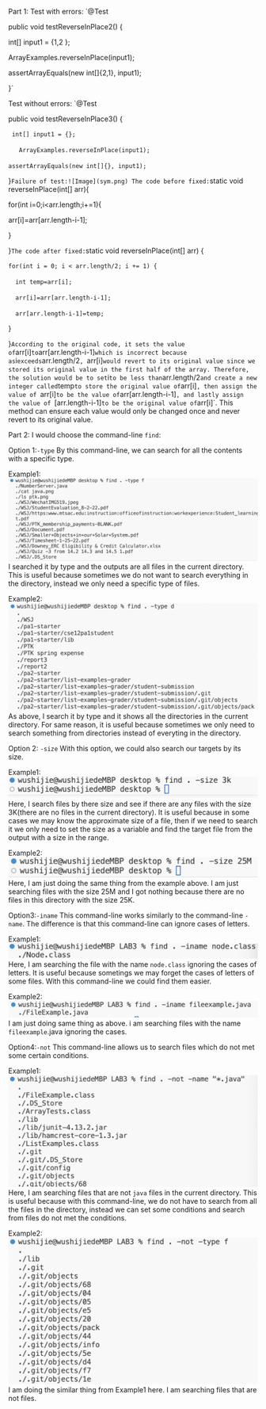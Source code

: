 Part 1:
Test with errors:
`@Test

public void testReverseInPlace2() {

int[] input1 = {1,2 };

ArrayExamples.reverseInPlace(input1);

assertArrayEquals(new int[]{2,1}, input1);

}`

Test without errors:
`@Test
 
 public void testReverseInPlace3() {
 
     int[] input1 = {};
     
       ArrayExamples.reverseInPlace(input1);
    
    assertArrayEquals(new int[]{}, input1);
	
 }`
Failure of test:![Image](sym.png)
The code before fixed:
`static void reverseInPlace(int[] arr){

for(int i=0;i<arr.length;i+=1){

arr[i]=arr[arr.length-i-1];

}

}`
The code after fixed:
`static void reverseInPlace(int[] arr) {
 
    for(int i = 0; i < arr.length/2; i += 1) {
    
      int temp=arr[i];
      
      arr[i]=arr[arr.length-i-1];
      
      arr[arr.length-i-1]=temp;
  
  }
  
  }`
According to the original code, it sets the value of `arr[i]` to `arr[arr.length-i-1]` which is incorrect because as `i` exceeds `arr.length/2`, `arr[i]` would revert to its original value since we stored its original value in the first half of the array. Therefore, the solution would be to set `i` to be less than `arr.length/2` and create a new integer called `temp` to store the original value of `arr[i]`, then assign the value of `arr[i]` to be the value of `arr[arr.length-i-1]`, and lastly assign the value of `[arr.length-i-1]` to be the original value of `arr[i]`. This method can ensure each value would only be changed once and never revert to its original value.

Part 2:
I would choose the command-line `find`:

Option 1:`-type`
By this command-line, we can search for all the contents with a specific type.

Example1: 
![Image](typef.png)
I searched it by type and the outputs are all files in the current directory. This is useful because sometimes we do not want to search everything in the directory, instead we only need a specific type of files.

Example2:
![Image](typed.png)
As above, I search it by type and it shows all the directories in the current directory. For same reason, it is useful because sometimes we only need to search something from directories instead of everyting in the directory.

Option 2: `-size`
With this option, we could also search our targets by its size.

Example1:
![Image](size3k.png)
Here, I search files by there size and see if there are any files with the size 3K(there are no files in the current directory). It is useful because in some cases we may know the approximate size of a file, then if we need to search it we only need to set the size as a variable and find the target file from the output with a size in the range.

Example2:
![Image](size25m.png)
Here, I am just doing the same thing from the example above. I am just searching files with the size 25M and I got nothing because there are no files in this directory with the size 25K.

Option3:`-iname`
This command-line works similarly to the command-line `-name`. The difference is that this command-line can ignore cases of letters.

Example1:
![Image](iname1.png)
Here, I am searching the file with the name `node.class` ignoring the cases of letters. It is useful because sometings we may forget the cases of letters of some files. With this command-line we could find them easier.

Example2:
![Image](iname2.png)
I am just doing same thing as above. i am searching files with the name `fileexample`.java ignoring the cases.

Option4:`-not`
This command-line allows us to search files which do not met some certain conditions.

Example1:
![Image](notjava.png)
Here, I am searching files that are not `java` files in the current directory. This is useful because with this command-line, we do not have to search from all the files in the directory, instead we can set some conditions and search from files do not met the conditions.

Example2:
![Image](nottype.png)
I am doing the similar thing from Example1 here. I am searching files that are not files.
